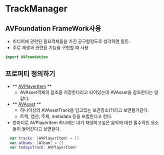 #  TrackManager
## **AVFoundation FrameWork사용**
- 미디어에 관련된 필요객체들을 가진 공구함정도로 생각하면 될듯.
- 주로 재생과 관련된 기능을 구현할 때 사용
```swift
import AVFoundation
```

## 프로퍼티 정의하기
- ** [AVPlayerItem](https://developer.apple.com/documentation/avfoundation/avplayeritem) **
  - AVAsset객체의 참조를 저장한다라고 되어있는데 AVAsset을 참조한다는 말 같다.
- ** [AVAsset](https://developer.apple.com/documentation/avfoundation/avasset) **
  - 하나이상의 AVAssetTrack을 담고있는 보관장소(?)라고 보면될거같다.
  - 트랙, 캡션, 주제, metadata 등을 포함한다고 한다.
- 한마디로 AVPlayerItem 하나에는 내가 재생하고싶은 음악에 대한 필수적인 요소들이 들어간다고 보면된다.
```swift
  var tracks: [AVPlayerItem] = []
  var albums: [Album] = []
  var todaysTrack: AVPlayerItem?
 ```

